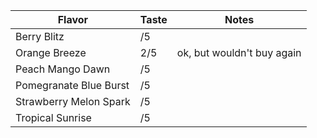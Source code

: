 | Flavor | Taste | Notes |
|--------|-------|-------|
| Berry Blitz | /5 |  |
| Orange Breeze | 2/5 | ok, but wouldn't buy again |
| Peach Mango Dawn | /5 |  |
| Pomegranate Blue Burst | /5 |  |
| Strawberry Melon Spark | /5 |  |
| Tropical Sunrise | /5 |  |
